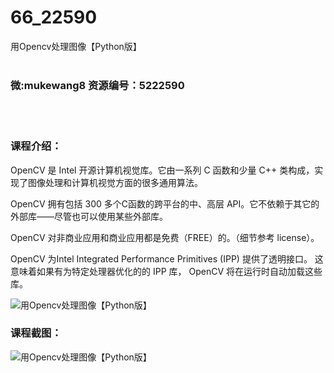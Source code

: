 # 66_22590
用Opencv处理图像【Python版】
<br/></br>
<h3>微:mukewang8 资源编号：5222590</h3>
<br/></br>
<h3>课程介绍：</h3>
<p><a title="查看与 OpenCV 相关的文章" target="_blank">OpenCV</a> 是 Intel 开源计算机视觉库。它由一系列 C 函数和少量 C++ 类构成，实现了图像处理和计算机视觉方面的很多通用算法。</p>
<p><a title="查看与 OpenCV 相关的文章" target="_blank">OpenCV</a> 拥有包括 300 多个C函数的跨平台的中、高层 API。它不依赖于其它的外部库——尽管也可以使用某些外部库。</p>
<p>OpenCV 对非商业应用和商业应用都是免费（FREE）的。（细节参考 license）。</p>
<p>OpenCV 为Intel Integrated Performance Primitives (IPP) 提供了透明接口。 这意味着如果有为特定处理器优化的的 IPP 库， OpenCV 将在运行时自动加载这些库。</p>
<p><img src="https://www.ko996.com/wp-content/uploads/img/2022/01/1-56-300x221.png" alt="用Opencv处理图像【Python版】"></p>
<div class="info-desc">
<h3>课程截图：</h3>
<p><img src="https://www.ko996.com/wp-content/uploads/img/2022/01/2-56.png" alt="用Opencv处理图像【Python版】"></p>


			
</div>
